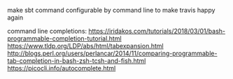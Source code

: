 make sbt command configurable by command line to make travis happy again

command line completions:
https://iridakos.com/tutorials/2018/03/01/bash-programmable-completion-tutorial.html
https://www.tldp.org/LDP/abs/html/tabexpansion.html
http://blogs.perl.org/users/perlancar/2014/11/comparing-programmable-tab-completion-in-bash-zsh-tcsh-and-fish.html
https://picocli.info/autocomplete.html
